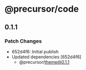 # @precursor/code

## 0.1.1
### Patch Changes

- 652d4f6: Initial publish
- Updated dependencies [652d4f6]
  - @precursor/theme@0.1.1

